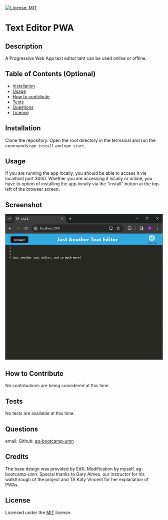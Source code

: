 [![License: MIT](https://img.shields.io/badge/License-MIT-yellow.svg)](https://opensource.org/licenses/MIT)

# Text Editor PWA

## Description

A Progressive Web App text editor taht can be used online or offline.

## Table of Contents (Optional)

- [Installation](#installation)
- [Usage](#usage)
- [How to contribute](#how-to-contribute)
- [Tests](#tests)
- [Questions](#questions)
- [License](#license)

## Installation

Clone the repository. Open the root directory in the termainal and run the commands `npm install` and `npm start`.

## Usage

If you are running the app locally, you should be able to access it via localhost port 3000. Whether you are accessing it locally or online, you have to option of installing the app locally via the "install" button at the top-left of the browser screen.

## Screenshot

![The text editor in action](./assets/screenshot-1.png)

## How to Contribute

No contributions are being considered at this time.

## Tests

No tests are available at this time.

## Questions

email: []()
Github: [ag-bootcamp-umn](https://github.com/ag-bootcamp-umn)

## Credits

The base design was provided by EdX. Modification by myself, ag-bootcamp-umn. Special thanks to Gary Almes, our instructor for his walkthrough of the project and TA Katy Vincent for her explanation of PWAs.

## License

Licensed under the [MIT](https://opensource.org/license/mit/) license.
